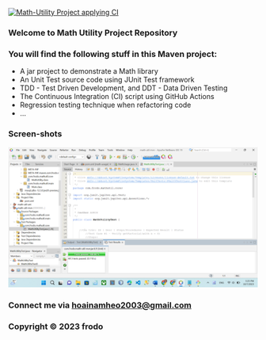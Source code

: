 [![Math-Utility Project applying CI](https://github.com/namlee1805/math-util-mvn/actions/workflows/mathutil-ci.yml/badge.svg)](https://github.com/namlee1805/math-util-mvn/actions/workflows/mathutil-ci.yml)

### Welcome to Math Utility Project Repository

### You will find the following stuff in this Maven project:

* A jar project to demonstrate a Math library 
* An Unit Test source code using JUnit Test framework 
* TDD - Test Driven Development, and DDT - Data Driven Testing
* The Continuous Integration (CI) script using GitHub Actions
* Regression testing technique when refactoring code 
* ...

### Screen-shots
![Source-code-JUnit](https://github.com/namlee1805/math-util-mvn/blob/main/screenshots/Source-code-with-JUnit.png)



### Connect me via hoainamheo2003@gmail.com

### Copyright &#169; 2023 frodo 